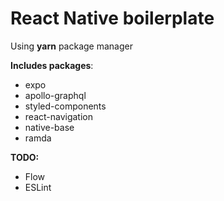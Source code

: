 # React Native boilerplate

Using **yarn** package manager

**Includes packages**:

* expo
* apollo-graphql
* styled-components
* react-navigation
* native-base
* ramda

**TODO:**

* Flow
* ESLint
